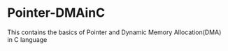# Pointer-DMAinC
This contains the basics of Pointer and Dynamic Memory Allocation(DMA) in C language
